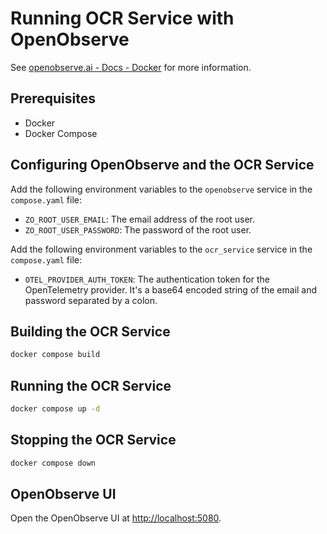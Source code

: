 # Running OCR Service with OpenObserve

See [openobserve.ai - Docs - Docker](https://openobserve.ai/docs/quickstart/#__tabbed_1_3) for more information.

## Prerequisites

- Docker
- Docker Compose

## Configuring OpenObserve and the OCR Service

Add the following environment variables to the `openobserve` service in the `compose.yaml` file:

- `ZO_ROOT_USER_EMAIL`: The email address of the root user.
- `ZO_ROOT_USER_PASSWORD`: The password of the root user.

Add the following environment variables to the `ocr_service` service in the `compose.yaml` file:

- `OTEL_PROVIDER_AUTH_TOKEN`: The authentication token for the OpenTelemetry provider. It's a base64 encoded string of the email and password separated by a colon.

## Building the OCR Service

```bash
docker compose build
```

## Running the OCR Service

```bash
docker compose up -d
```

## Stopping the OCR Service

```bash
docker compose down
```

## OpenObserve UI

Open the OpenObserve UI at [http://localhost:5080](http://localhost:5080).
